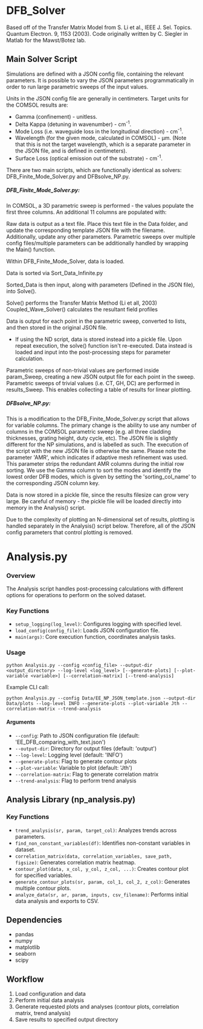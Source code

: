 # DFB_Solver

Based off of the Transfer Matrix Model from S. Li et al., IEEE J. Sel. Topics. Quantum Electron. 9, 1153 (2003). Code originally written by C. Siegler in Matlab for the Mawst/Botez lab. 

## Main Solver Script
Simulations are defined with a JSON config file, containing the relevant parameters. It is possible to vary the JSON parameters programmatically in order to run large parametric sweeps of the input values.

Units in the JSON config file are generally in centimeters. Target units for the COMSOL results are:

 - Gamma (confinement) - unitless.
 - Delta Kappa (detuning in wavenumber) - cm<sup>-1</sup>.
 - Mode Loss (i.e. waveguide loss in the longitudinal direction) - cm<sup>-1</sup>.
 - Wavelength (for the given mode, calculated in COMSOL) - µm. (Note that this is not the target wavelength, which is a separate parameter in the JSON file, and is defined in centimeters).
 - Surface Loss (optical emission out of the substrate) - cm<sup>-1</sup>.

There are two main scripts, which are functionally identical as solvers: DFB_Finite_Mode_Solver.py and DFBsolve_NP.py. 


##### DFB_Finite_Mode_Solver.py:

In COMSOL, a 3D parametric sweep is performed - the values populate the first three columns. An additional 11 columns are populated with:

Raw data is output as a text file. Place this text file in the Data folder, and update the corresponding template JSON file with the filename.
Additionally, update any other parameters. Parametric sweeps over multiple config files/multiple parameters can be additionally handled by wrapping the Main() function.

Within DFB_Finite_Mode_Solver, data is loaded.

Data is sorted via Sort_Data_Infinite.py

Sorted_Data is then input, along with parameters (Defined in the JSON file), into Solve().

Solve() performs the Transfer Matrix Method (Li et all, 2003)
Coupled_Wave_Solver() calculates the resultant field profiles 

Data is output for each point in the parametric sweep, converted to lists, and then stored in the original JSON file.
 - If using the ND script, data is stored instead into a pickle file.
Upon repeat execution, the solve() function isn't re-executed. Data instead is loaded and input into the post-processing steps for parameter calculation.

Parametric sweeps of non-trivial values are performed inside param_Sweep, creating a new JSON output file for each point in the sweep.
Parametric sweeps of trivial values (i.e. CT, GH, DC) are performed in results_Sweep. This enables collecting a table of results for linear plotting.

##### DFBsolve_NP.py:
This is a modification to the DFB_Finite_Mode_Solver.py script that allows for variable columns. The primary change is the ability to use any number of columns in the COMSOL parametric sweep (e.g. all three cladding thicknesses, grating height, duty cycle, etc). The JSON file is slightly different for the NP simulations, and is labelled as such. The execution of the script with the new JSON file is otherwise the same. 
Please note the parameter 'AMR', which indicates if adaptive mesh refinement was used. This parameter strips the redundant AMR columns during the initial row sorting. We use the Gamma column to sort the modes and identify the lowest order DFB modes, which is given by setting the 'sorting_col_name' to the corresponding JSON column key. 

Data is now stored in a pickle file, since the results filesize can grow very large. Be careful of memory - the pickle file will be loaded directly into memory in the Analysis() script. 

Due to the complexity of plotting an N-dimensional set of results, plotting is handled separately in the Analysis() script below. Therefore, all of the JSON config parameters that control plotting is removed.

# Analysis.py

### Overview
The Analysis script handles post-processing calculations with different options for operations to perform on the solved dataset.

### Key Functions

- `setup_logging(log_level)`: Configures logging with specified level.
- `load_config(config_file)`: Loads JSON configuration file.
- `main(args)`: Core execution function, coordinates analysis tasks.

### Usage

```
python Analysis.py --config <config_file> --output-dir <output_directory> --log-level <log_level> [--generate-plots] [--plot-variable <variable>] [--correlation-matrix] [--trend-analysis]
```

Example CLI call:
```
python Analysis.py --config Data/EE_NP_JSON_template.json --output-dir Data/plots --log-level INFO --generate-plots --plot-variable Jth --correlation-matrix --trend-analysis
```

#### Arguments
- `--config`: Path to JSON configuration file (default: 'EE_DFB_comparing_with_text.json')
- `--output-dir`: Directory for output files (default: 'output')
- `--log-level`: Logging level (default: 'INFO')
- `--generate-plots`: Flag to generate contour plots
- `--plot-variable`: Variable to plot (default: 'Jth')
- `--correlation-matrix`: Flag to generate correlation matrix
- `--trend-analysis`: Flag to perform trend analysis

## Analysis Library (np_analysis.py)

### Key Functions

- `trend_analysis(sr, param, target_col)`: Analyzes trends across parameters.
- `find_non_constant_variables(df)`: Identifies non-constant variables in dataset.
- `correlation_matrix(data, correlation_variables, save_path, figsize)`: Generates correlation matrix heatmap.
- `contour_plot(data, x_col, y_col, z_col, ...)`: Creates contour plot for specified variables.
- `generate_contour_plots(sr, param, col_1, col_2, z_col)`: Generates multiple contour plots.
- `analyze_data(sr, ar, param, inputs, csv_filename)`: Performs initial data analysis and exports to CSV.

## Dependencies
- pandas
- numpy
- matplotlib
- seaborn
- scipy

## Workflow
1. Load configuration and data
2. Perform initial data analysis
3. Generate requested plots and analyses (contour plots, correlation matrix, trend analysis)
4. Save results to specified output directory
